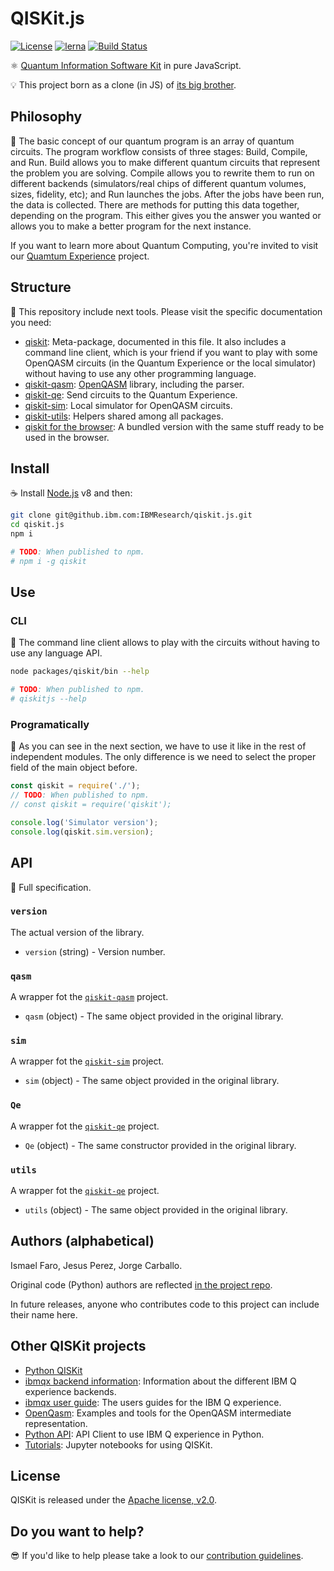 # QISKit.js

[![License](https://img.shields.io/badge/License-Apache%202.0-blue.svg)](https://opensource.org/licenses/Apache-2.0)
[![lerna](https://img.shields.io/badge/maintained%20with-lerna-cc00ff.svg)](https://lernajs.io/)
[![Build Status](https://travis.ibm.com/IBMResearch/qiskit.js.svg?token=GMH4xFrA9iezVJKqw2zH&branch=master)](https://travis.ibm.com/IBMResearch/qiskit.js)

:atom_symbol: [Quantum Information Software Kit](https://developer.ibm.com/open/openprojects/qiskit) in pure JavaScript.

:bulb: This project born as a clone (in JS) of [its big brother](https://github.com/QISKit/qiskit-sdk-py).

## Philosophy

:orange_book: The basic concept of our quantum program is an array of quantum circuits. The program workflow consists of three stages: Build, Compile, and Run. Build allows you to make different quantum circuits that represent the problem you are solving. Compile allows you to rewrite them to run on different backends (simulators/real chips of different quantum volumes, sizes, fidelity, etc); and Run launches the jobs. After the jobs have been run, the data is collected. There are methods for putting this data together, depending on the program. This either gives you the answer you wanted or allows you to make a better program for the next instance.

If you want to learn more about Quantum Computing, you're invited to visit our [Quamtum Experience](https://quantumexperience.ng.bluemix.net) project.

## Structure

:handbag: This repository include next tools. Please visit the specific documentation you need:

- [qiskit](./packages/qiskit): Meta-package, documented in this file. It also includes a command line client, which is your friend if you want to play with some OpenQASM circuits (in the Quantum Experience or the local simulator) without having to use any other programming language.
- [qiskit-qasm](./packages/qiskit-qasm): [OpenQASM](https://github.com/IBM/qiskit-openqasm) library, including the parser.
- [qiskit-qe](./packages/qiskit-qe): Send circuits to the Quantum Experience.
- [qiskit-sim](./packages/qiskit-sim): Local simulator for OpenQASM circuits.
- [qiskit-utils](./packages/qiskit-utils): Helpers shared among all packages.
- [qiskit for the browser](./dist): A bundled version with the same stuff ready to be used in the browser.

## Install

:coffee: Install [Node.js](https://nodejs.org/download) v8 and then:

```sh
git clone git@github.ibm.com:IBMResearch/qiskit.js.git
cd qiskit.js
npm i

# TODO: When published to npm.
# npm i -g qiskit
```

## Use

### CLI

:rocket: The command line client allows to play with the circuits without having to use any language API.

```sh
node packages/qiskit/bin --help

# TODO: When published to npm.
# qiskitjs --help
```

### Programatically

:pencil: As you can see in the next section, we have to use it like in the rest of independent modules. The only difference is we need to select the proper field of the main object before.

```js
const qiskit = require('./');
// TODO: When published to npm.
// const qiskit = require('qiskit');

console.log('Simulator version');
console.log(qiskit.sim.version);
```

## API

:eyes: Full specification.

### `version`

The actual version of the library.

- `version` (string) - Version number.

### `qasm`

A wrapper fot the [`qiskit-qasm`](./packages/qiskit-qasm) project.

- `qasm` (object) - The same object provided in the original library.

### `sim`

A wrapper fot the [`qiskit-sim`](./packages/qiskit-sim) project.

- `sim` (object) - The same object provided in the original library.

### `Qe`

A wrapper fot the [`qiskit-qe`](./packages/qiskit-qe) project.

- `Qe` (object) - The same constructor provided in the original library.

### `utils`

A wrapper fot the [`qiskit-qe`](./packages/qiskit-utils) project.

- `utils` (object) - The same object provided in the original library.

## Authors (alphabetical)

Ismael Faro, Jesus Perez, Jorge Carballo.

Original code (Python) authors are reflected [in the project repo](https://github.com/QISKit/qiskit-sdk-py#authors-alphabetical).

In future releases, anyone who contributes code to this project can include their name here.

## Other QISKit projects

- [Python QISKit](https://github.com/QISKit/qiskit-sdk-py.git>)
- [ibmqx backend information](https://github.com/QISKit/ibmqx-backend-information): Information about the different IBM Q experience backends.
- [ibmqx user guide](https://github.com/QISKit/ibmqx-user-guides): The users guides for the IBM Q experience.
- [OpenQasm](https://github.com/QISKit/openqasm): Examples and tools for the OpenQASM intermediate representation.
- [Python API](https://github.com/QISKit/qiskit-api-py): API Client to use IBM Q experience in Python.
- [Tutorials](https://github.com/QISKit/qiskit-tutorial): Jupyter notebooks for using QISKit.

## License

QISKit is released under the [Apache license, v2.0](https://www.apache.org/licenses/LICENSE-2.0).

## Do you want to help?

:sunglasses: If you'd like to help please take a look to our [contribution guidelines](./CONTRIBUTING.md).
